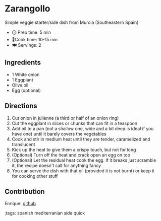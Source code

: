 # Zarangollo

Simple veggie starter/side dish from Murcia (Southeastern Spain)

- ⏲️ Prep time: 5 min
- 🍳Cook time: 10-15 min
- 🍽️ Servings: 2

## Ingredients

- 1 White onion
- 1 Eggplant
- Olive oil
- Egg (optional)

## Directions

1. Cut onion in julienne (a third or half of an onion ring)
2. Cut the eggplant in slices or chunks that can fit in a teaspoon
3. Add oil to a pan (not a shallow one, wide and a bit deep is ideal if you have one) until it barely covers the vegetables
4. Cook and stir in medium heat until they are tender, caramelized and translucent
5. Kick up the heat to give them a crispy touch, but not for long
6. (Optional) Turn off the heat and crack open an egg on top
7. (Optional) Let the residual heat cook the egg. If it breaks just scramble it, the recipe doesn't call for anything fancy
8. You can serve the dish with that oil (provided it is not burnt) or keep it for cooking other stuff

## Contribution

Enrique: [github](https://github.com/enrique95)

;tags: spanish mediterranian side quick
